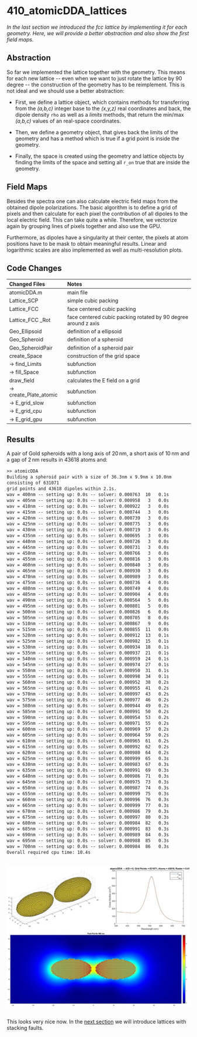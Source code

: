 # 410_atomicDDA_lattices

*In the last section we introduced the fcc lattice by implementing it for each geometry. Here, we will provide a better abstraction and also show the first field maps.*


## Abstraction

So far we implemented the lattice together with the geometry. This means for each new lattice -- even when we want to just rotate the lattice by 90 degree -- the construction of the geometry has to be reimplement. This is not ideal and we should use a better abstraction:

* First, we define a lattice object, which contains methods for transferring from the *(a,b,c)* integer base to the *(x,y,z)* real coordinates and back, the dipole density `rho` as well as a *limits* methods, that return the min/max *(a,b,c)* values of an real-space coordinates.

* Then, we define a geometry object, that gives back the limits of the geometry and has a method which is true if a grid point is inside the geometry. 

* Finally, the space is created using the geometry and lattice objects by finding the limits of the space and setting all `r_on` true that are inside the geometry. 


## Field Maps

Besides the spectra one can also calculate electric field maps from the obtained dipole polarizations. The basic algorithm is to define a grid of pixels and then calculate for each pixel the contribution of all dipoles to the local electric field. This can take quite a while. Therefore, we vectorize again by grouping lines of pixels together and also use the GPU.

Furthermore, as dipoles have a singularity at their center, the pixels at atom positions have to be mask to obtain meaningful results. Linear and logarithmic scales are also implemented as well as multi-resolution plots.


## Code Changes

Changed Files           | Notes
:-----                  |:--------
atomicDDA.m             | main file
Lattice_SCP             | simple cubic packing
Lattice_FCC             | face centered cubic packing
Lattice_FCC _Rot        | face centered cubic packing rotated by 90 degree around z axis
Geo_Ellipsoid           | definition of a ellipsoid
Geo_Spheroid            | definition of a spheroid
Geo_SpheroidPair        | definition of a spheroid pair
create_Space            | construction of the grid space
-> find_Limits          | subfunction
-> fill_Space           | subfunction
draw_field              | calculates the E field on a grid
-> create_Plate_atomic  | subfunction
-> E_grid_slow          | subfunction
-> E_grid_cpu           | subfunction
-> E_grid_gpu           | subfunction


## Results

A pair of Gold spheroids with a long axis of 20&thinsp;nm, a short axis of 10&thinsp;nm and a gap of 2&thinsp;nm results in 43618 atoms and:

    >> atomicDDA
    Building a spheroid pair with a size of 36.3nm x 9.9nm x 10.0nm consisting of 631071 
    grid points and 43618 dipoles within 2.1s.
    wav = 400nm -- setting up: 0.0s -- solver: 0.000763  10   0.1s 
    wav = 405nm -- setting up: 0.0s -- solver: 0.000958   3   0.0s 
    wav = 410nm -- setting up: 0.0s -- solver: 0.000922   3   0.0s 
    wav = 415nm -- setting up: 0.0s -- solver: 0.000744   3   0.0s 
    wav = 420nm -- setting up: 0.0s -- solver: 0.000739   3   0.0s 
    wav = 425nm -- setting up: 0.0s -- solver: 0.000775   3   0.0s 
    wav = 430nm -- setting up: 0.0s -- solver: 0.000719   3   0.0s 
    wav = 435nm -- setting up: 0.0s -- solver: 0.000695   3   0.0s 
    wav = 440nm -- setting up: 0.0s -- solver: 0.000726   3   0.0s 
    wav = 445nm -- setting up: 0.0s -- solver: 0.000731   3   0.0s 
    wav = 450nm -- setting up: 0.0s -- solver: 0.000766   3   0.0s 
    wav = 455nm -- setting up: 0.0s -- solver: 0.000816   3   0.0s 
    wav = 460nm -- setting up: 0.0s -- solver: 0.000840   3   0.0s 
    wav = 465nm -- setting up: 0.0s -- solver: 0.000930   3   0.0s 
    wav = 470nm -- setting up: 0.0s -- solver: 0.000989   3   0.0s 
    wav = 475nm -- setting up: 0.0s -- solver: 0.000736   4   0.0s 
    wav = 480nm -- setting up: 0.0s -- solver: 0.000749   4   0.0s 
    wav = 485nm -- setting up: 0.0s -- solver: 0.000904   4   0.0s 
    wav = 490nm -- setting up: 0.0s -- solver: 0.000564   5   0.0s 
    wav = 495nm -- setting up: 0.0s -- solver: 0.000801   5   0.0s 
    wav = 500nm -- setting up: 0.0s -- solver: 0.000826   6   0.0s 
    wav = 505nm -- setting up: 0.0s -- solver: 0.000705   8   0.0s 
    wav = 510nm -- setting up: 0.0s -- solver: 0.000867   9   0.0s 
    wav = 515nm -- setting up: 0.0s -- solver: 0.000855  11   0.0s 
    wav = 520nm -- setting up: 0.0s -- solver: 0.000912  13   0.1s 
    wav = 525nm -- setting up: 0.0s -- solver: 0.000982  15   0.1s 
    wav = 530nm -- setting up: 0.0s -- solver: 0.000934  18   0.1s 
    wav = 535nm -- setting up: 0.0s -- solver: 0.000937  21   0.1s 
    wav = 540nm -- setting up: 0.0s -- solver: 0.000959  24   0.1s 
    wav = 545nm -- setting up: 0.0s -- solver: 0.000974  27   0.1s 
    wav = 550nm -- setting up: 0.0s -- solver: 0.000950  31   0.1s 
    wav = 555nm -- setting up: 0.0s -- solver: 0.000998  34   0.1s 
    wav = 560nm -- setting up: 0.0s -- solver: 0.000952  38   0.2s 
    wav = 565nm -- setting up: 0.0s -- solver: 0.000955  41   0.2s 
    wav = 570nm -- setting up: 0.0s -- solver: 0.000997  43   0.2s 
    wav = 575nm -- setting up: 0.0s -- solver: 0.000977  46   0.2s 
    wav = 580nm -- setting up: 0.0s -- solver: 0.000944  49   0.2s 
    wav = 585nm -- setting up: 0.0s -- solver: 0.000991  50   0.2s 
    wav = 590nm -- setting up: 0.0s -- solver: 0.000954  53   0.2s 
    wav = 595nm -- setting up: 0.0s -- solver: 0.000971  55   0.2s 
    wav = 600nm -- setting up: 0.0s -- solver: 0.000969  57   0.2s 
    wav = 605nm -- setting up: 0.0s -- solver: 0.000964  59   0.2s 
    wav = 610nm -- setting up: 0.0s -- solver: 0.000965  61   0.2s 
    wav = 615nm -- setting up: 0.0s -- solver: 0.000992  62   0.2s 
    wav = 620nm -- setting up: 0.0s -- solver: 0.000980  64   0.2s 
    wav = 625nm -- setting up: 0.0s -- solver: 0.000999  65   0.3s 
    wav = 630nm -- setting up: 0.0s -- solver: 0.000983  67   0.3s 
    wav = 635nm -- setting up: 0.0s -- solver: 0.000991  69   0.3s 
    wav = 640nm -- setting up: 0.0s -- solver: 0.000986  71   0.3s 
    wav = 645nm -- setting up: 0.0s -- solver: 0.000975  73   0.3s 
    wav = 650nm -- setting up: 0.0s -- solver: 0.000987  74   0.3s 
    wav = 655nm -- setting up: 0.0s -- solver: 0.000999  75   0.3s 
    wav = 660nm -- setting up: 0.0s -- solver: 0.000996  76   0.3s 
    wav = 665nm -- setting up: 0.0s -- solver: 0.000999  77   0.3s 
    wav = 670nm -- setting up: 0.0s -- solver: 0.000986  79   0.3s 
    wav = 675nm -- setting up: 0.0s -- solver: 0.000997  80   0.3s 
    wav = 680nm -- setting up: 0.0s -- solver: 0.000984  82   0.3s 
    wav = 685nm -- setting up: 0.0s -- solver: 0.000991  83   0.3s 
    wav = 690nm -- setting up: 0.0s -- solver: 0.000989  84   0.3s 
    wav = 695nm -- setting up: 0.0s -- solver: 0.000988  85   0.3s 
    wav = 700nm -- setting up: 0.0s -- solver: 0.000984  86   0.3s 
    Overall required cpu time: 10.4s

<br/>
<div align="center"><img src="../003_media/pair_final.jpg" alt="Geometry and spectra and field plot of a spheroid pair"></div>
<br/>

This looks very nice now. In the [next section](../420_atomicDDA_stacking-faults) we will introduce lattices with stacking faults.